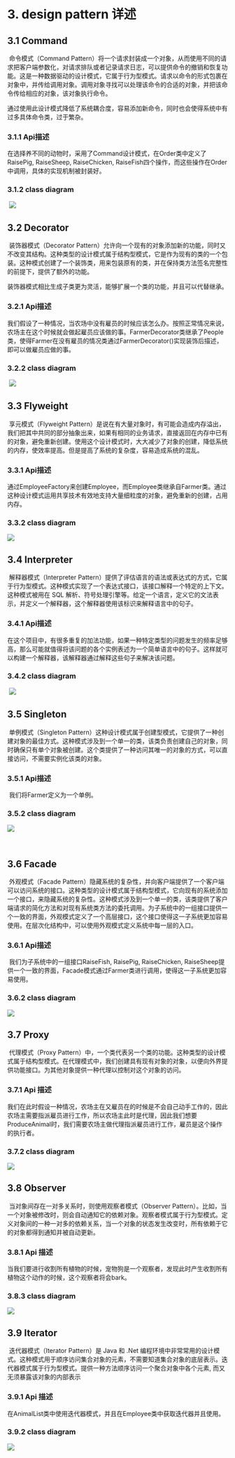 # 3. design pattern 详述

## 3.1 Command

​	命令模式（Command Pattern）将一个请求封装成一个对象，从而使用不同的请求把客户端参数化，对请求排队或者记录请求日志，可以提供命令的撤销和恢复功能。这是一种数据驱动的设计模式，它属于行为型模式。请求以命令的形式包裹在对象中，并传给调用对象。调用对象寻找可以处理该命令的合适的对象，并把该命令传给相应的对象，该对象执行命令。

​	通过使用此设计模式降低了系统耦合度，容易添加新命令，同时也会使得系统中有过多具体命令类，过于繁杂。

### 3.1.1 Api描述

​	在选择养不同的动物时，采用了Command设计模式，在Order类中定义了RaisePig, RaiseSheep, RaiseChicken, RaiseFish四个操作，而这些操作在Order中调用，具体的实现机制被封装好。

### 3.1.2  class diagram

​	![](./command_person.png)

## 3.2 Decorator

​	装饰器模式（Decorator Pattern）允许向一个现有的对象添加新的功能，同时又不改变其结构。这种类型的设计模式属于结构型模式，它是作为现有的类的一个包装。这种模式创建了一个装饰类，用来包装原有的类，并在保持类方法签名完整性的前提下，提供了额外的功能。

​	装饰器模式相比生成子类更为灵活，能够扩展一个类的功能，并且可以代替继承。

### 3.2.1 Api描述

​	我们假设了一种情况，当农场中没有雇员的时候应该怎么办。按照正常情况来说，农场主在这个时候就会做起雇员应该做的事。FarmerDecorator类继承了People类，使得Farmer在没有雇员的情况类通过FarmerDecorator()实现装饰后描述，即可以做雇员应做的事。

### 3.2.2 class diagram

​	![](./Decorator_person.png)

## 3.3 Flyweight

​	享元模式（Flyweight Pattern）是说在有大量对象时，有可能会造成内存溢出，我们把其中共同的部分抽象出来，如果有相同的业务请求，直接返回在内存中已有的对象，避免重新创建。使用这个设计模式时，大大减少了对象的创建，降低系统的内存，使效率提高。但是提高了系统的复杂度，容易造成系统的混乱。

### 3.3.1 Api描述

​	通过EmployeeFactory来创建Employee，而Employee类继承自Farmer类。通过这种设计模式运用共享技术有效地支持大量细粒度的对象，避免重新的创建，占用内存。

### 3.3.2 class diagram

![](./Flyweight_person.png)



## 3.4 Interpreter

​	解释器模式（Interpreter Pattern）提供了评估语言的语法或表达式的方式，它属于行为型模式。这种模式实现了一个表达式接口，该接口解释一个特定的上下文。这种模式被用在 SQL 解析、符号处理引擎等。给定一个语言，定义它的文法表示，并定义一个解释器，这个解释器使用该标识来解释语言中的句子。

### 3.4.1 Api描述

​	在这个项目中，有很多重复的加法功能，如果一种特定类型的问题发生的频率足够高，那么可能就值得将该问题的各个实例表述为一个简单语言中的句子。这样就可以构建一个解释器，该解释器通过解释这些句子来解决该问题。

### 3.4.2 class diagram

​	![](./Interpreter_person.png)

## 3.5 Singleton

​	单例模式（Singleton Pattern）这种设计模式属于创建型模式，它提供了一种创建对象的最佳方式。这种模式涉及到一个单一的类，该类负责创建自己的对象，同时确保只有单个对象被创建。这个类提供了一种访问其唯一的对象的方式，可以直接访问，不需要实例化该类的对象。

### 3.5.1 Api描述

​	我们将Farmer定义为一个单例。

### 3.5.2 class diagram

![](./Singleton_person.png)



​	

## 3.6 Facade

​	外观模式（Facade Pattern）隐藏系统的复杂性，并向客户端提供了一个客户端可以访问系统的接口。这种类型的设计模式属于结构型模式，它向现有的系统添加一个接口，来隐藏系统的复杂性。这种模式涉及到一个单一的类，该类提供了客户端请求的简化方法和对现有系统类方法的委托调用。为子系统中的一组接口提供一个一致的界面，外观模式定义了一个高层接口，这个接口使得这一子系统更加容易使用。在层次化结构中，可以使用外观模式定义系统中每一层的入口。

### 3.6.1 Api描述

​	我们为子系统中的一组接口RaiseFish, RaisePig, RaiseChicken, RaiseSheep提供一个一致的界面，Facade模式通过Farmer类进行调用，使得这一子系统更加容易使用。

### 3.6.2 class diagram

![](./Facade_person.png)

## 3.7 Proxy

​	代理模式（Proxy Pattern）中，一个类代表另一个类的功能。这种类型的设计模式属于结构型模式。在代理模式中，我们创建具有现有对象的对象，以便向外界提供功能接口。为其他对象提供一种代理以控制对这个对象的访问。

### 3.7.1 Api 描述

​	我们在此时假设一种情况，农场主在又雇员在的时候是不会自己动手工作的，因此农场主需要指派雇员进行工作，所以农场主此时是代理，因此我们想要ProduceAnimal时，我们需要农场主做代理指派雇员进行工作，雇员是这个操作的执行者。

### 3.7.2 class diagram

![](./Proxy_person.png)

## 3.8 Observer

​	当对象间存在一对多关系时，则使用观察者模式（Observer Pattern）。比如，当一个对象被修改时，则会自动通知它的依赖对象。观察者模式属于行为型模式。定义对象间的一种一对多的依赖关系，当一个对象的状态发生改变时，所有依赖于它的对象都得到通知并被自动更新。

### 3.8.1 Api 描述

​	当我们要进行收割所有植物的时候，宠物狗是一个观察者，发现此时产生收割所有植物这个动作的时候，这个观察者将会bark。

### 3.8.3 class diagram

![](./Observer_person.png)

### 	

## 3.9 Iterator 

​	迭代器模式（Iterator Pattern）是 Java 和 .Net 编程环境中非常常用的设计模式。这种模式用于顺序访问集合对象的元素，不需要知道集合对象的底层表示。迭代器模式属于行为型模式。提供一种方法顺序访问一个聚合对象中各个元素, 而又无须暴露该对象的内部表示

### 3.9.1 Api 描述

​	在AnimalList类中使用迭代器模式，并且在Employee类中获取迭代器并且使用。

### 3.9.2 class diagram

![](./Iterator_person.png)

